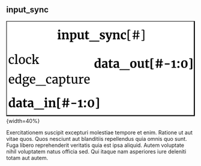 ## input_sync ##

![input_sync module](input_sync.png){width=40%}

Exercitationem suscipit excepturi molestiae tempore et enim. Ratione ut aut vitae quos. Quos nesciunt aut blanditiis repellendus quia omnis quo sunt. Fuga libero reprehenderit veritatis quia est ipsa aliquid. Autem voluptate nihil voluptatem natus officia sed. Qui itaque nam asperiores iure deleniti totam aut autem.
